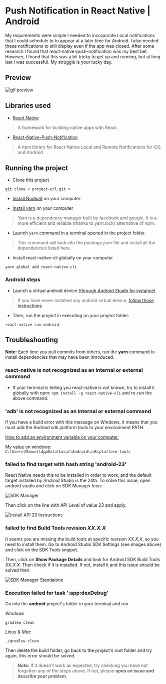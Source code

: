 # Push Notification in React Native | Android

My requirements were simple I needed to incorporate Local notifications that I could schedule to to appear at a later time for Android. I also needed these notifications to still display even if the app was closed. After some research I found that react-native-push-notification was my best bet. However, I found that this was a bit tricky to get up and running, but at long last I was successful. My struggle is your lucky day.

## Preview

![gif preview](https://raw.githubusercontent.com/mbeaudru/react-native-sample/master/assets/preview.gif)


## Libraries used

- [React Native](https://github.com/facebook/react-native)

> A framework for building native apps with React.

- [React-Native-Push-Notification](https://www.npmjs.com/package/react-native-push-notification)

> A npm library for React Native Local and Remote Notifications for iOS and Android

## Running the project

- Clone this project
```
git clone < project-url.git >
```

- [Install NodeJS](https://nodejs.org/en/) on your computer.

- [Install yarn](https://yarnpkg.com/en/docs/install) on your computer
> Yarn is a dependency manager built by facebook and google. It is a more efficient and reliable (thanks to yarn.lock) alternative of npm.

- Launch ``` yarn ``` command in a terminal opened in the project folder.
> This command will look into the *package.json* file and install all the dependencies listed here.

- Install react-native-cli globally on your computer
```
yarn global add react-native-cli
```

### Android steps

- Launch a virtual android device [(through *Android Studio* for instance)](https://developer.android.com/studio/run/managing-avds.html#viewing)

> If you have never installed any android virtual device, [follow those instructions](https://developer.android.com/studio/run/managing-avds.html#createavd)

- Then, run the project in executing on your project folder:

```
react-native run-android
```

## Troubleshooting

**Note:** Each time you pull commits from others, run the **yarn** command to install dependencies that may have been introduced.

### react-native is not recognized as an internal or external command
- If your terminal is telling you react-native is not known, try to install it globally with npm: ```npm install -g react-native-cli``` and re-run the above command.

### 'adb' is not recognized as an internal or external command

If you have a build error with this message on Windows, it means that you must add the Android sdk platform tools to your environment PATH.

[How to add an environment variable on your computer.](https://www.java.com/en/download/help/path.xml)

My value on windows: *```C:\Users\Manuel\AppData\Local\Android\sdk\platform-tools```*

### failed to find target with hash string 'android-23'

React Native needs this to be installed in order to work, and the default target installed by *Android Studio* is the 24th. To solve this issue, open android studio and click on SDK Manager Icon:

![SDK Manager](https://i.snag.gy/bxQd0z.jpg)

Then click on the line with API Level of value 23 and apply.

![Install API 23 Instructions](https://i.snag.gy/LtYAR7.jpg)

### failed to find Build Tools revision *XX.X.X*

It seems you are missing the build tools at specific revision *XX.X.X*, so you need to install them. Go to Android Studio SDK Settings (see images above) and click on the SDK Tools snippet.

Then, click on **Show Package Details** and look for Android SDK Build Tools *XX.X.X*. Then check if it is installed. If not, install it and this issue should be solved then.

![SDK Manager Standalone](https://i.snag.gy/Y3X58Z.jpg)

### Execution failed for task ':app:dexDebug'

Go into the **android** project's folder in your terminal and run

*Windows*
```
gradlew clean
```

*Linux & Mac*
```
./gradlew clean
```

Then delete the build folder, go back to the project's root folder and try again, this error should be solved.

> **Note:** If it doesn't work as expected, try checking you have not forgotten any of the steps above. If not, please **open an issue and describe your problem**.

